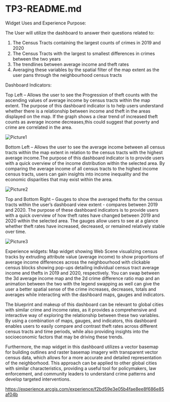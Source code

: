 # TP3-README.md

Widget Uses and Experience Purpose:

The User will utilize the dashboard to answer their questions related to: 
1.	The Census Tracts containing the largest counts of crimes in 2019 and 2020
2.	The Census Tracts with the largest to smallest differences in crimes between the two years
3.	The trendlines between average income and theft rates
4.	Averaging these variables by the spatial filter of the map extent as the user pans through the neighbourhood census tracts

Dashboard Indicators: 

Top Left – Allows the user to see the Progression of theft counts with the ascending values of average income by census tracts within the map extent.
The purpose of this dashboard indicator is to help users understand whether there is a relationship between income and theft in the areas displayed on the map.  If the graph shows a clear trend of increased theft counts as average income decreases,this could suggest that poverty and crime are correlated in the area.

![Picture1](https://user-images.githubusercontent.com/55294090/231171336-cc36bf6b-90be-4f81-99ca-5e268ae98e26.png)

Bottom Left – Allows the user to see the average income between all census tracts within the map extent in relation to the census tracts with the highest average income.The purpose of this dashboard indicator is to provide users with a quick overview of the income distribution within the selected area. By comparing the average income of all census tracts to the highest income census tracts, users can gain insights into income inequality and the economic disparities that may exist within the area.

![Picture2](https://user-images.githubusercontent.com/55294090/231174129-6195803c-8584-45d9-8819-f7898a44d0a6.png)

Top and Bottom Right – Gauges to show the averaged thefts for the census tracts within the user’s dashboard view extent - compares between 2019 and 2020.
The purpose of these dashboard indicators is to provide users with a quick overview of how theft rates have changed between 2019 and 2020 within the selected area. The gauges allow users to see at a glance whether theft rates have increased, decreased, or remained relatively stable over time.

![Picture3](https://user-images.githubusercontent.com/55294090/231175975-cc89b981-5de7-439a-a5cf-053d6ce90bee.png)


Experience widgets: 
Map widget showing Web Scene visualizing census tracks by extruding attribute value (average income) to show proportions of average income differences across the neighbourhood with clickable census blocks showing pop-ups detailing individual census tract average income and thefts in 2019 and 2020, respectively. 
You can swap between the 3d average income map and the 2d crime difference ratio map and an animation between the two with the legend swapping as well can give the user a better spatial sense of the crime increases, decreases, totals and averages while interacting with the dashboard maps, gauges and indicators. 

The blueprint and makeup of this dashboard can be relevant to global cities with similar crime and income rates, as it provides a comprehensive and interactive way of exploring the relationship between these two variables. By using a combination of maps, gauges, and indicators, this dashboard enables users to easily compare and contrast theft rates across different census tracts and time periods, while also providing insights into the socioeconomic factors that may be driving these trends.

Furthermore, the map widget in this dashboard utilizes a vector basemap for building outlines and raster basemap imagery with transparent vector census data, which allows for a more accurate and detailed representation of the neighborhood. This approach can be applied to other global cities with similar characteristics, providing a useful tool for policymakers, law enforcement, and community leaders to understand crime patterns and develop targeted interventions.

https://experience.arcgis.com/experience/f2bd59e3e05b4fae8ee8f686e85af04b
